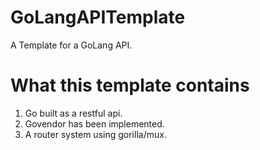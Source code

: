 # GoLangAPITemplate
A Template for a GoLang API.

# What this template contains

1.  Go built as a restful api.
2.  Govendor has been implemented.
3.  A router system using gorilla/mux.
